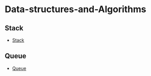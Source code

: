 # Data-structures-and-Algorithms

## Stack
- [Stack](https://github.com/siAyush/Data-structures-and-Algorithms/blob/master/Stack/stack.py)

## Queue
- [Queue](https://github.com/siAyush/Data-structures-and-Algorithms/blob/master/Queue/queue.py)
